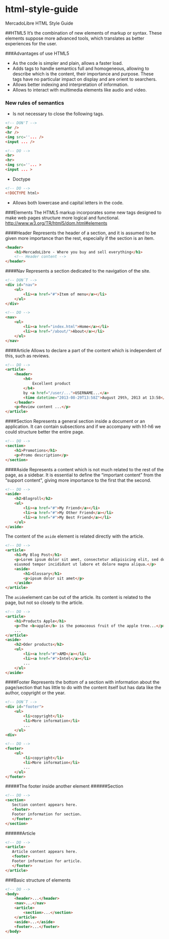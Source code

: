 html-style-guide
================

MercadoLibre HTML Style Guide


##HTML5
It’s the combination of new elements of markup or syntax. These elements suppose more advanced tools, which translates as better experiences for the user. 

###Advantages of use HTML5
* As the code is simpler and plain, allows a faster load. 
* Adds tags to handle semantics full and homogeneous, allowing  to describe which is the content, their importance and purpose. These tags have no particular impact on display and are orient to searchers. 
* Allows better indexing and interpretation of information.
* Allows to interact with multimedia elements like audio and video.

### New rules of semantics
* Is not necessary to close the following tags.

````html
<!-- DON'T -->
<br />
<hr />
<img src=''... />
<input ... />
````

````html
<!-- DO -->
<br>
<hr>
<img src=''... >
<input ... >
````

* Doctype

````html
<!-- DO -->
<!DOCTYPE html>
````

* Allows both lowercase and capital letters in the code.

###Elements
The HTML5 markup incorporates some new tags designed to make web pages structure more logical and functional.
http://www.w3.org/TR/html5/dom.html#elements

####Header
Represents the header of a section, and it is assumed to be given more importance than the rest, especially if the section is an ítem.
````html
<header>  
    <h1>MercadoLibre - Where you buy and sell everything</h1>
    <!-- Header content -->
</header>
````

####Nav
Represents a section dedicated to the navigation of the site.
````html
<!-- DON´T -->
<div id="nav">
    <ul>
        <li><a href="#">Item of menu</a></li>
    </ul>
</div>
````
````html
<!-- DO -->
<nav>
    <ul>
        <li><a href="index.html">Home</a></li>
        <li><a href="/about/">About</a></li>
    </ul>
</nav>
````
####Article
Allows to declare a part of the content which is independent of this, such as reviews.
````html
<!-- DO -->
<article>
    <header>
        <h4>
            Excellent product
        </h4>
        by <a href="/user/...">USERNAME...</a>
        <time datetime="2013-08-29T13:58Z">August 29th, 2013 at 13:58</time>
    </header>
    <p>Review content ...</p>
</article>
````
####Section
Represents a general section inside a document or an application.  It can contain subsections and if we accompany with h1-h6 we could structure better the entire page.
````html
<!-- DO -->
<section>
    <h1>Promotions</h1>
    <p>Promo description</p>
</section>
````

####Aside
Represents a content which is not much related to the rest of the page, as a sidebar. It is essential to define the “important content" from the “support content", giving more importance to the first that the second.

````html
<!-- DO -->
<aside>
    <h2>Blogroll</h2>
    <ul>
        <li><a href="#">My Friend</a></li>
        <li><a href="#">My Other Friend</a></li>
        <li><a href="#">My Best Friend</a></li>
    </ul>
</aside>
````

The content of the ```` aside ```` element is related directly with the article.
````html
<!-- DO -->
<article>
    <h1>My Blog Post</h1>
    <p>Lorem ipsum dolor sit amet, consectetur adipisicing elit, sed do
    eiusmod tempor incididunt ut labore et dolore magna aliqua.</p>
    <aside>
        <h1>Glossary</h1>
        <p>ipsum dolor sit amet</p>
    </aside>
</article>
````

The ```` aside ````element can be out of the article. Its content is related to the page, but not so closely to the article.
````html
<!-- DO -->
<article>
    <h1>Products Apple</h1>
    <p>The <b>apple</b> is the pomaceous fruit of the apple tree...</p>
    ...
</article>
<aside>
    <h2>Oder products</h2>
    <ul>
        <li><a href="#">AMD</a></li>
        <li><a href="#">Intel</a></li>
        ...
    </ul>
</aside>
````
####Footer
Represents the bottom of a section with information about the page/section that has little to do with the content itself but has data like the author, copyright or the year.

````html
<!-- DON´T -->
<div id="footer">
    <ul>
        <li>copyright</li>
        <li>More information</li>
        ...
    </ul>
<div>
````

````html
<!-- DO -->
<footer>
    <ul>
        <li>copyright</li>
        <li>More information</li>
        ...
    </ul>
</footer>
````
#####The footer inside another element
######Section
````html
<!-- DO -->
<section>
   Section content appears here.
   <footer>
   Footer information for section.
   </footer>
</section>
````

######Article
````html
<!-- DO -->
<article>
   Article content appears here.
   <footer>
   Footer information for article.
   </footer>
</article>
````

###Basic structure of elements
````html
<!-- DO -->
<body>
    <header>...</header>
    <nav>...</nav>
    <article>
        <section>...</section>
    </article>
    <aside>...</aside>
    <footer>...</footer>
</body>
````

    
    
